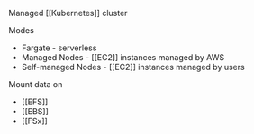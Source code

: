 Managed [[Kubernetes]] cluster

Modes
- Fargate - serverless
- Managed Nodes - [[EC2]] instances managed by AWS
- Self-managed Nodes - [[EC2]] instances managed by users

Mount data on
- [[EFS]]
- [[EBS]]
- [[FSx]]

